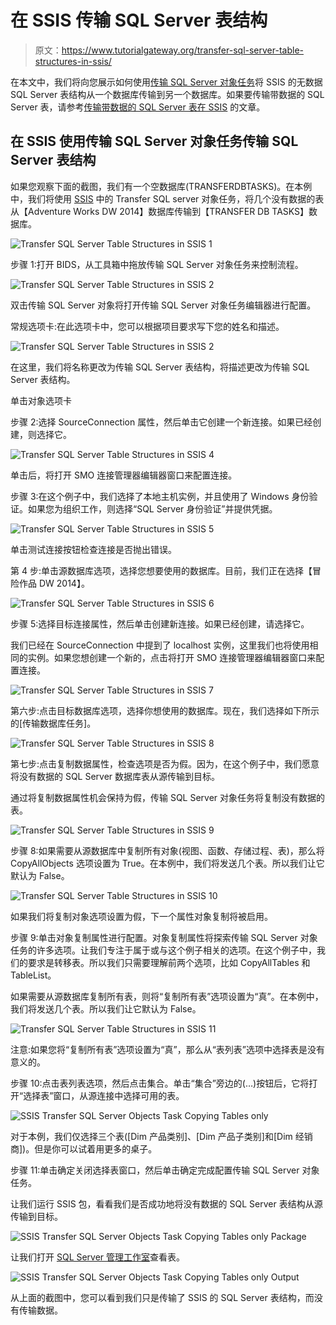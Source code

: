 # 在 SSIS 传输 SQL Server 表结构

> 原文：<https://www.tutorialgateway.org/transfer-sql-server-table-structures-in-ssis/>

在本文中，我们将向您展示如何使用[传输 SQL Server 对象任务](https://www.tutorialgateway.org/transfer-sql-server-objects-task-in-ssis/)将 SSIS 的无数据 SQL Server 表结构从一个数据库传输到另一个数据库。如果要传输带数据的 SQL Server 表，请参考[传输带数据的 SQL Server 表在 SSIS](https://www.tutorialgateway.org/transfer-sql-server-tables-with-data-in-ssis/) 的文章。

## 在 SSIS 使用传输 SQL Server 对象任务传输 SQL Server 表结构

如果您观察下面的截图，我们有一个空数据库(TRANSFERDBTASKS)。在本例中，我们将使用 [SSIS](https://www.tutorialgateway.org/ssis/) 中的 Transfer SQL server 对象任务，将几个没有数据的表从【Adventure Works DW 2014】数据库传输到【TRANSFER DB TASKS】数据库。

![Transfer SQL Server Table Structures in SSIS 1](img/a6095cdf8618929dc91d2357439f6bb5.png)

步骤 1:打开 BIDS，从工具箱中拖放传输 SQL Server 对象任务来控制流程。

![Transfer SQL Server Table Structures in SSIS 2](img/fd381cee1d4261b6f9633a3586b10b7d.png)

双击传输 SQL Server 对象将打开传输 SQL Server 对象任务编辑器进行配置。

常规选项卡:在此选项卡中，您可以根据项目要求写下您的姓名和描述。

![Transfer SQL Server Table Structures in SSIS 2](img/6167a04780b00eb443d11d36974cfa5c.png)

在这里，我们将名称更改为传输 SQL Server 表结构，将描述更改为传输 SQL Server 表结构。

单击对象选项卡

步骤 2:选择 SourceConnection 属性，然后单击它创建一个新连接。如果已经创建，则选择它。

![Transfer SQL Server Table Structures in SSIS 4](img/b355972ac432693b9a8219545a4a4058.png)

单击<new connection="">后，将打开 SMO 连接管理器编辑器窗口来配置连接。</new>

步骤 3:在这个例子中，我们选择了本地主机实例，并且使用了 Windows 身份验证。如果您为组织工作，则选择“SQL Server 身份验证”并提供凭据。

![Transfer SQL Server Table Structures in SSIS 5](img/f998088776d752f49030c9ac638f31a5.png)

单击测试连接按钮检查连接是否抛出错误。

第 4 步:单击源数据库选项，选择您想要使用的数据库。目前，我们正在选择【冒险作品 DW 2014】。

![Transfer SQL Server Table Structures in SSIS 6](img/1aa3d4a9ad5e7e962d93dcb638450f27.png)

步骤 5:选择目标连接属性，然后单击创建新连接。如果已经创建，请选择它。

我们已经在 SourceConnection 中提到了 localhost 实例，这里我们也将使用相同的实例。如果您想创建一个新的，点击将打开 SMO 连接管理器编辑器窗口来配置连接。

![Transfer SQL Server Table Structures in SSIS 7](img/983556e8e926562dac6fa81fcdaa31fb.png)

第六步:点击目标数据库选项，选择你想使用的数据库。现在，我们选择如下所示的[传输数据库任务]。

![Transfer SQL Server Table Structures in SSIS 8](img/4ba568753b35c8cf7d79060b10da8953.png)

第七步:点击复制数据属性，检查选项是否为假。因为，在这个例子中，我们愿意将没有数据的 SQL Server 数据库表从源传输到目标。

通过将复制数据属性机会保持为假，传输 SQL Server 对象任务将复制没有数据的表。

![Transfer SQL Server Table Structures in SSIS 9](img/41eece91e87ef2002241d48de12b9328.png)

步骤 8:如果需要从源数据库中复制所有对象(视图、函数、存储过程、表)，那么将 CopyAllObjects 选项设置为 True。在本例中，我们将发送几个表。所以我们让它默认为 False。

![Transfer SQL Server Table Structures in SSIS 10](img/e1449a43ed3b8729dd48dfd4c39bb0db.png)

如果我们将复制对象选项设置为假，下一个属性对象复制将被启用。

步骤 9:单击对象复制属性进行配置。对象复制属性将探索传输 SQL Server 对象任务的许多选项。让我们专注于属于或与这个例子相关的选项。在这个例子中，我们的要求是转移表。所以我们只需要理解前两个选项，比如 CopyAllTables 和 TableList。

如果需要从源数据库复制所有表，则将“复制所有表”选项设置为“真”。在本例中，我们将发送几个表。所以我们让它默认为 False。

![Transfer SQL Server Table Structures in SSIS 11](img/2bfa9218434f74699e5c44c29e4a3b89.png)

注意:如果您将“复制所有表”选项设置为“真”，那么从“表列表”选项中选择表是没有意义的。

步骤 10:点击表列表选项，然后点击集合。单击“集合”旁边的(…)按钮后，它将打开“选择表”窗口，从源连接中选择可用的表。

![SSIS Transfer SQL Server Objects Task Copying Tables only](img/98ef63bb7391c8511b9972ab9c25fe5f.png)

对于本例，我们仅选择三个表([Dim 产品类别]、[Dim 产品子类别]和[Dim 经销商])。但是你可以试着用更多的桌子。

步骤 11:单击确定关闭选择表窗口，然后单击确定完成配置传输 SQL Server 对象任务。

让我们运行 SSIS 包，看看我们是否成功地将没有数据的 SQL Server 表结构从源传输到目标。

![SSIS Transfer SQL Server Objects Task Copying Tables only Package](img/45cc0bf6a84b966531170213d02b20ce.png)

让我们打开 [SQL Server 管理工作室](https://www.tutorialgateway.org/sql/)查看表。

![SSIS Transfer SQL Server Objects Task Copying Tables only Output](img/d8cd7b46a9567594b60e20ff50cbacec.png)

从上面的截图中，您可以看到我们只是传输了 SSIS 的 SQL Server 表结构，而没有传输数据。